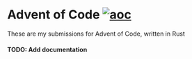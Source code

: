 # Advent of Code [![aoc](https://github.com/pkarakal/advent-of-code/actions/workflows/aoc.yml/badge.svg)](https://github.com/pkarakal/advent-of-code/actions/workflows/aoc.yml)

These are my submissions for Advent of Code, written in Rust

#### TODO: Add documentation
